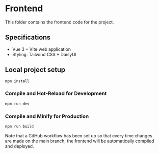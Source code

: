# Frontend

This folder contains the frontend code for the project.


## Specifications

- Vue 3 + Vite web application
- Styling: Tailwind CSS + DaisyUI

## Local project setup

```sh
npm install
```

### Compile and Hot-Reload for Development

```sh
npm run dev
```

### Compile and Minify for Production

```sh
npm run build
```

Note that a GitHub workflow has been set up so that every time changes are made on the main branch, the frontend will be automatically compiled and deployed.